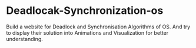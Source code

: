 # Deadlocak-Synchronization-os

Build a website for Deadlock and Synchronisation Algorithms of OS. And try to display their solution into Animations and Visualization for better understanding.  
